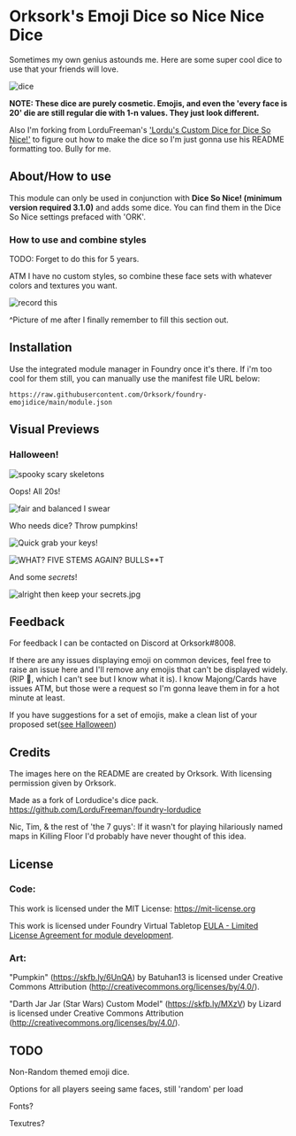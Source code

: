 # Orksork's Emoji Dice so Nice Nice Dice
Sometimes my own genius astounds me. Here are some super cool dice to use that your friends will love.

![dice](pics/EmojiDice.png)

**NOTE: These dice are purely cosmetic. Emojis, and even the 'every face is 20' die are still regular die with 1-n values. They just look different.**

Also I'm forking from LorduFreeman's ['Lordu's Custom Dice for Dice So Nice!'](https://github.com/LorduFreeman/foundry-lordudice) to figure out how to make the dice so I'm just gonna use his README formatting too. Bully for me.

## About/How to use
This module can only be used in conjunction with **Dice So Nice! (minimum version required 3.1.0)** and adds some dice. You can find them in the Dice So Nice settings prefaced with 'ORK'.

### How to use and combine styles
TODO: Forget to do this for 5 years.

ATM I have no custom styles, so combine these face sets with whatever colors and textures you want.

![record this](pics/RECORDER_MEME1.png?raw=true)

^Picture of me after I finally remember to fill this section out.

## Installation
Use the integrated module manager in Foundry once it's there. If i'm too cool for them still, you can manually use the manifest file URL below:

```
https://raw.githubusercontent.com/Orksork/foundry-emojidice/main/module.json
```

## Visual Previews
### Halloween!

![spooky scary skeletons](pics/spooks.png)

Oops! All 20s!

![fair and balanced I swear](pics/20s.png)

Who needs dice? Throw pumpkins!

![Quick grab your keys!](pics/whatpumpkin.png)

![WHAT? FIVE STEMS AGAIN? BULLS**T](pics/pumpkinroll.png)

And some *secrets*!

![alright then keep your secrets.jpg](pics/ART.png?raw=true)

## Feedback
For feedback I can be contacted on Discord at Orksork#8008.

If there are any issues displaying emoji on common devices, feel free to raise an issue here and I'll remove any emojis that can't be displayed widely. (RIP 🫃, which I can't see but I know what it is). I know Majong/Cards have issues ATM, but those were a request so I'm gonna leave them in for a hot minute at least.

If you have suggestions for a set of emojis, make a clean list of your proposed set([see Halloween](data/sets.js#L1))

## Credits
The images here on the README are created by Orksork. With licensing permission given by Orksork.

Made as a fork of Lordudice's dice pack. https://github.com/LorduFreeman/foundry-lordudice

Nic, Tim, & the rest of 'the 7 guys': If it wasn't for playing hilariously named maps in Killing Floor I'd probably have never thought of this idea.

## License
### Code:
This work is licensed under the MIT License: https://mit-license.org

This work is licensed under Foundry Virtual Tabletop [EULA - Limited License Agreement for module development](https://foundryvtt.com/article/license/).

### Art:
"Pumpkin" (https://skfb.ly/6UnQA) by Batuhan13 is licensed under Creative Commons Attribution (http://creativecommons.org/licenses/by/4.0/).

"Darth Jar Jar (Star Wars) Custom Model" (https://skfb.ly/MXzV) by Lizard is licensed under Creative Commons Attribution (http://creativecommons.org/licenses/by/4.0/).


## TODO
Non-Random themed emoji dice.

Options for all players seeing same faces, still 'random' per load

Fonts?

Texutres?
